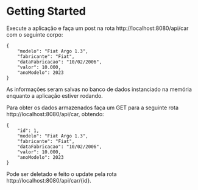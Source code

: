 # Getting Started

Execute a aplicação e faça um post na rota http://localhost:8080/api/car com o seguinte corpo:

```
{
	"modelo": "Fiat Argo 1.3",
	"fabricante": "Fiat",
	"dataFabricacao": "10/02/2006",
	"valor": 10.000,
	"anoModelo": 2023
}
```

As informações seram salvas no banco de dados instanciado na memória enquanto a aplicação estiver rodando.

Para obter os dados armazenados faça um GET para a seguinte rota http://localhost:8080/api/car, obtendo:

```
{
    "id": 1,
	"modelo": "Fiat Argo 1.3",
	"fabricante": "Fiat",
	"dataFabricacao": "10/02/2006",
	"valor": 10.000,
	"anoModelo": 2023
}
```

Pode ser deletado e feito o update pela rota http://localhost:8080/api/car/{id}.